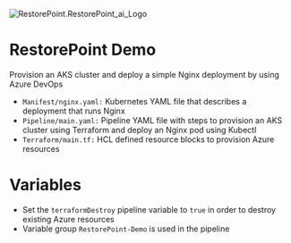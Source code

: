 ![RestorePoint.RestorePoint_ai_Logo](https://img1.wsimg.com/isteam/ip/8fbe3f85-1ed1-43b5-b7e5-a0869eeee822/RestorePoint_ai_Logo%20Horizontal_net_Full%20Color.png/:/rs=w:258,h:38,cg:true,m/cr=w:258,h:38/qt=q:100/ll)

# RestorePoint Demo
Provision an AKS cluster and deploy a simple Nginx deployment by using Azure DevOps

- `Manifest/nginx.yaml:` Kubernetes YAML file that describes a deployment that runs Nginx
- `Pipeline/main.yaml:` Pipeline YAML file with steps to provision an AKS cluster using Terraform and deploy an Nginx pod using Kubectl 
- `Terraform/main.tf:` HCL defined resource blocks to provision Azure resources

# Variables

- Set the `terraformDestroy` pipeline variable to `true` in order to destroy existing Azure resources
- Variable group `RestorePoint-Demo` is used in the pipeline
